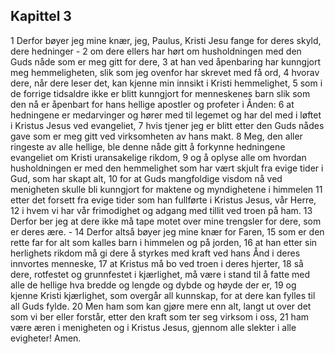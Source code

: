 ## Kapittel 3

1 Derfor bøyer jeg mine knær, jeg, Paulus, Kristi Jesu fange for deres skyld, dere hedninger -
2 om dere ellers har hørt om husholdningen med den Guds nåde som er meg gitt for dere,
3 at han ved åpenbaring har kunngjort meg hemmeligheten, slik som jeg ovenfor har skrevet med få ord,
4 hvorav dere, når dere leser det, kan kjenne min innsikt i Kristi hemmelighet,
5 som i de forrige tidsaldre ikke er blitt kunngjort for menneskenes barn slik som den nå er åpenbart for hans hellige apostler og profeter i Ånden:
6 at hedningene er medarvinger og hører med til legemet og har del med i løftet i Kristus Jesus ved evangeliet,
7 hvis tjener jeg er blitt etter den Guds nådes gave som er meg gitt ved virksomheten av hans makt.
8 Meg, den aller ringeste av alle hellige, ble denne nåde gitt å forkynne hedningene evangeliet om Kristi uransakelige rikdom,
9 og å oplyse alle om hvordan husholdningen er med den hemmelighet som har vært skjult fra evige tider i Gud, som har skapt alt,
10 for at Guds mangfoldige visdom nå ved menigheten skulle bli kunngjort for maktene og myndighetene i himmelen
11 etter det forsett fra evige tider som han fullførte i Kristus Jesus, vår Herre,
12 i hvem vi har vår frimodighet og adgang med tillit ved troen på ham.
13 Derfor ber jeg at dere ikke må tape motet over mine trengsler for dere, som er deres ære. -
14 Derfor altså bøyer jeg mine knær for Faren,
15 som er den rette far for alt som kalles barn i himmelen og på jorden,
16 at han etter sin herlighets rikdom må gi dere å styrkes med kraft ved hans Ånd i deres innvortes menneske,
17 at Kristus må bo ved troen i deres hjerter,
18 så dere, rotfestet og grunnfestet i kjærlighet, må være i stand til å fatte med alle de hellige hva bredde og lengde og dybde og høyde der er,
19 og kjenne Kristi kjærlighet, som overgår all kunnskap, for at dere kan fylles til all Guds fylde.
20 Men ham som kan gjøre mere enn alt, langt ut over det som vi ber eller forstår, etter den kraft som ter seg virksom i oss,
21 ham være æren i menigheten og i Kristus Jesus, gjennom alle slekter i alle evigheter! Amen.
